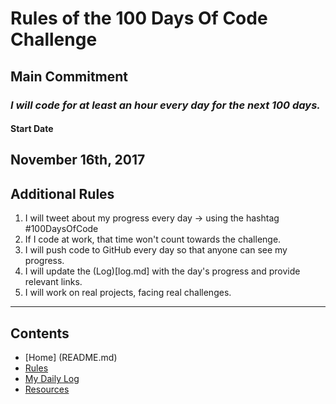 # Rules of the 100 Days Of Code Challenge

## Main Commitment
### *I will code for at least an hour every day for the next 100 days.*

#### Start Date
November 16th, 2017
---
## Additional Rules
1. I will tweet about my progress every day -> using the hashtag #100DaysOfCode
2. If I code at work, that time won't count towards the challenge.
3. I will push code to GitHub every day so that anyone can see my progress.
4. I will update the (Log)[log.md] with the day's progress and provide relevant links.
5. I will work on real projects, facing real challenges.

------

## Contents
* [Home] (README.md)
* [Rules](rules.md)
* [My Daily Log](log.md)
* [Resources](resources.md)
